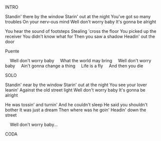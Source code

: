 INTRO

Standin' there by the window
Starin' out at the night
You've got so many troubles
On your nerv-ous mind
Well don't worry baby
It's gonna be alright

You hear the sound of footsteps
Stealing 'cross the floor
You picked up the receiver
You didn't know what for
Then you saw a shadow
Headin' out the door

Puente

    Well don't worry baby
    What the world may bring
    Well don't worry baby
    Ain't gonna change a thing
    Life is a fly
    And then you die

SOLO

Standin' near by the window
Starin' out at the night
You see your lover leanin'
Against the old street light
Well don't worry baby
It's gonna be alright

He was tossin' and turnin'
And he couldn't sleep
He said you shouldn't bother
It was just a dream
Then where was he goin'
Headin' down the street

    Well don't worry baby...

CODA